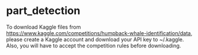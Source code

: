 # part_detection

To download Kaggle files from https://www.kaggle.com/competitions/humpback-whale-identification/data, please create a Kaggle account and download your API key to ~/.kaggle. Also, you will have to accept the competition rules before downloading.